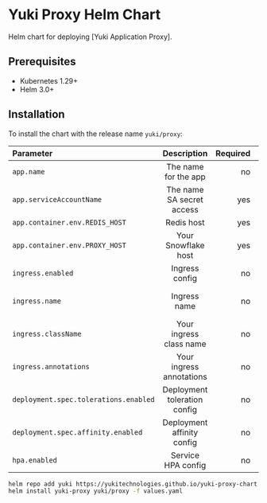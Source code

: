 # Yuki Proxy Helm Chart

Helm chart for deploying [Yuki Application Proxy].

## Prerequisites

-  Kubernetes 1.29+
-  Helm 3.0+

## Installation

To install the chart with the release name `yuki/proxy`:

| Parameter                             |         Description          | Required |      Default       |
|:--------------------------------------|:----------------------------:|---------:|:------------------:|
| `app.name`                            |     The name for the app     |       no |     yuki-proxy     |
| `app.serviceAccountName`              |  The name SA secret access   |      yes |    yuki-proxy-SA   |
| `app.container.env.REDIS_HOST`        |          Redis host          |      yes |        none        |
| `app.container.env.PROXY_HOST`        |     Your Snowflake host      |      yes |        none        |
| `ingress.enabled`                     |        Ingress config        |       no |        true        |
| `ingress.name`                        |         Ingress name         |       no | yuki-proxy-ingress |
| `ingress.className`                   |   Your ingress class name    |       no |        none        |
| `ingress.annotations`                 |   Your ingress annotations   |       no |        none        |
| `deployment.spec.tolerations.enabled` | Deployment toleration config |       no |       false        |
| `deployment.spec.affinity.enabled`    |  Deployment affinity config  |       no |       false        |
| `hpa.enabled`                         |      Service HPA config      |       no |        true        |


```bash
helm repo add yuki https://yukitechnologies.github.io/yuki-proxy-chart
helm install yuki-proxy yuki/proxy -f values.yaml
```


